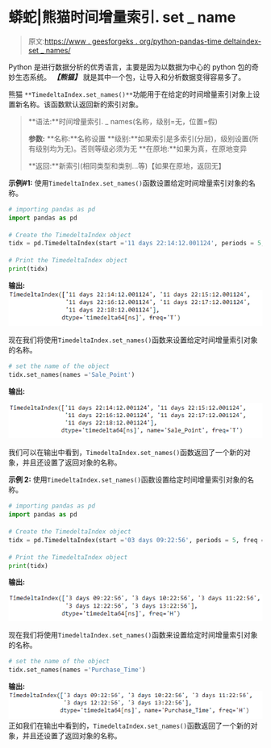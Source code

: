 # 蟒蛇|熊猫时间增量索引. set _ name

> 原文:[https://www . geesforgeks . org/python-pandas-time deltaindex-set _ names/](https://www.geeksforgeeks.org/python-pandas-timedeltaindex-set_names/)

Python 是进行数据分析的优秀语言，主要是因为以数据为中心的 python 包的奇妙生态系统。 ***【熊猫】*** 就是其中一个包，让导入和分析数据变得容易多了。

熊猫 `**TimedeltaIndex.set_names()**`功能用于在给定的时间增量索引对象上设置新名称。该函数默认返回新的索引对象。

> **语法:**时间增量索引. _ names(名称，级别=无，位置=假)
> 
> **参数:**
> **名称:**名称设置
> **级别:**如果索引是多索引(分层)，级别设置(所有级别均为无)。否则等级必须为无
> **在原地:**如果为真，在原地变异
> 
> **返回:**新索引(相同类型和类别…等)【如果在原地，返回无】

**示例#1:** 使用`TimedeltaIndex.set_names()`函数设置给定时间增量索引对象的名称。

```py
# importing pandas as pd
import pandas as pd

# Create the TimedeltaIndex object
tidx = pd.TimedeltaIndex(start ='11 days 22:14:12.001124', periods = 5, freq ='T')

# Print the TimedeltaIndex object
print(tidx)
```

**输出:**
![](img/856277f2e6ae685a7306e94f999507c9.png)

现在我们将使用`TimedeltaIndex.set_names()`函数来设置给定时间增量索引对象的名称。

```py
# set the name of the object
tidx.set_names(names ='Sale_Point')
```

**输出:**

![](img/efac1c014918368486002350c2ca2855.png)

我们可以在输出中看到，`TimedeltaIndex.set_names()`函数返回了一个新的对象，并且还设置了返回对象的名称。

**示例 2:** 使用`TimedeltaIndex.set_names()`函数设置给定时间增量索引对象的名称。

```py
# importing pandas as pd
import pandas as pd

# Create the TimedeltaIndex object
tidx = pd.TimedeltaIndex(start ='03 days 09:22:56', periods = 5, freq ='H')

# Print the TimedeltaIndex object
print(tidx)
```

**输出:**

![](img/ef5db482e0443064fbdb081652a92b7c.png)

现在我们将使用`TimedeltaIndex.set_names()`函数来设置给定时间增量索引对象的名称。

```py
# set the name of the object
tidx.set_names(names ='Purchase_Time')
```

**输出:**
![](img/0b38abe4c48e29948e94c54215c49252.png)
正如我们在输出中看到的，`TimedeltaIndex.set_names()`函数返回了一个新的对象，并且还设置了返回对象的名称。